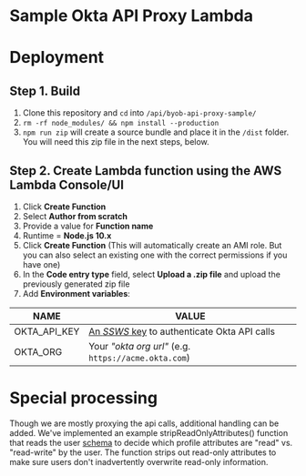 # Sample Okta API Proxy Lambda

# Deployment

## Step 1. Build
1. Clone this repository and `cd` into `/api/byob-api-proxy-sample/`
2. `rm -rf node_modules/ && npm install --production`
3. `npm run zip` will create a source bundle and place it in the `/dist` folder. You will need this zip file in the next steps, below.

## Step 2. Create Lambda function using the AWS Lambda Console/UI
1. Click **Create Function**
2. Select **Author from scratch**
3. Provide a value for **Function name**
4. Runtime = **Node.js 10.x**
5. Click **Create Function** (This will automatically create an AMI role. But you can also select an existing one with the correct permissions if you have one)
6. In the **Code entry type** field, select **Upload a .zip file** and upload the previously generated zip file
7. Add **Environment variables**:

| NAME | VALUE |
| ---- | ----- |
|OKTA_API_KEY|[An *SSWS* key](https://developer.okta.com/docs/reference/api-overview/#authentication) to authenticate Okta API calls|
|OKTA_ORG|Your *"okta org url"* (e.g. `https://acme.okta.com`)|


# Special processing
Though we are mostly proxying the api calls, additional handling can be added. We've implemented an example stripReadOnlyAttributes() function that reads the user [schema](https://developer.okta.com/docs/reference/api/schemas/#get-user-schema) to decide which profile attributes are "read" vs. "read-write" by the user. The function strips out read-only attributes to make sure users don't inadvertently overwrite read-only information.